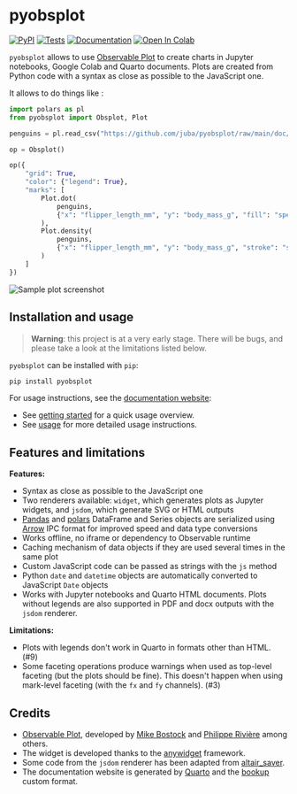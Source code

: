 # pyobsplot

[![PyPI](https://img.shields.io/pypi/v/pyobsplot.svg?color=green)](https://pypi.org/project/pyobsplot)
[![Tests](https://github.com/juba/pyobsplot/actions/workflows/tests.yml/badge.svg)](https://github.com/juba/pyobsplot/actions/workflows/tests.yml)
[![Documentation](https://github.com/juba/pyobsplot/actions/workflows/publish.yml/badge.svg)](https://github.com/juba/pyobsplot/actions/workflows/publish.yml)
[![Open In Colab](https://colab.research.google.com/assets/colab-badge.svg)](https://colab.research.google.com/github/juba/pyobsplot/blob/main/examples/introduction.ipynb)


`pyobsplot` allows to use [Observable Plot](https://observablehq.com/@observablehq/plot?collection=@observablehq/plot) to create charts in Jupyter notebooks, Google Colab and Quarto documents. Plots are created from Python code with a syntax as close as possible to the JavaScript one.

It allows to do things like :

```python
import polars as pl
from pyobsplot import Obsplot, Plot

penguins = pl.read_csv("https://github.com/juba/pyobsplot/raw/main/doc/data/penguins.csv")

op = Obsplot()

op({
    "grid": True,
    "color": {"legend": True},
    "marks": [
        Plot.dot(
            penguins, 
            {"x": "flipper_length_mm", "y": "body_mass_g", "fill": "species"}
        ),
        Plot.density(
            penguins, 
            {"x": "flipper_length_mm", "y": "body_mass_g", "stroke": "species"}
        )
    ]
})
```

![Sample plot screenshot](https://github.com/juba/pyobsplot/raw/main/doc/screenshots/readme_plot.png)


## Installation and usage

> **Warning**: this project is at a very early stage. There will be bugs, and please take a look at the limitations listed below.

`pyobsplot` can be installed with `pip`:

```sh
pip install pyobsplot
```

For usage instructions, see the [documentation website](https://juba.github.io/pyobsplot):

- See [getting started](https://juba.github.io/pyobsplot/getting_started.html) for a quick usage overview.
- See [usage](https://juba.github.io/pyobsplot/usage.html) for more detailed usage instructions.


## Features and limitations

**Features:**

- Syntax as close as possible to the JavaScript one
- Two renderers available: `widget`, which generates plots as Jupyter widgets, and `jsdom`, which generate SVG or HTML outputs
- [Pandas](https://pandas.pydata.org) and [polars](https://pola.rs) DataFrame and Series objects are serialized using [Arrow](https://arrow.apache.org) IPC format for improved speed and data type conversions
- Works offline, no iframe or dependency to Observable runtime
- Caching mechanism of data objects if they are used several times in the same plot
- Custom JavaScript code can be passed as strings with the `js` method
- Python `date` and `datetime` objects are automatically converted to JavaScript `Date` objects
- Works with Jupyter notebooks and Quarto HTML documents. Plots without legends are also supported in PDF and docx outputs with the `jsdom` renderer.

**Limitations:**

- Plots with legends don't work in Quarto in formats other than HTML. (#9)
- Some faceting operations produce warnings when used as top-level faceting (but the plots should be fine). This doesn't happen when using mark-level faceting (with the `fx` and `fy` channels). (#3)



## Credits

- [Observable Plot](https://observablehq.com/@observablehq/plot?collection=@observablehq/plot), developed by [Mike Bostock](https://observablehq.com/@mbostock) and [Philippe Rivière](https://observablehq.com/@fil) among others.
- The widget is developed thanks to the [anywidget](https://anywidget.dev) framework.
- Some code from the `jsdom` renderer has been adapted from [altair_saver](https://github.com/altair-viz/altair_saver).
- The documentation website is generated by [Quarto](https://quarto.org) and the [bookup](https://github.com/juba/bookup-html) custom format.

